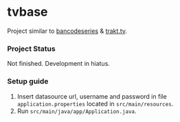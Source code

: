 # tvbase

Project similar to [bancodeseries](http://bancodeseries.com.br) & [trakt.tv](http://trakt.tv/).

### Project Status
Not finished. Development in hiatus.

### Setup guide
1. Insert datasource url, username and password in file `application.properties` located in `src/main/resources`.
2. Run `src/main/java/app/Application.java`.
